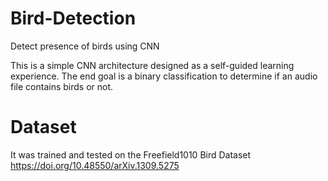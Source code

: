 # Bird-Detection
 Detect presence of birds using CNN
 
 This is a simple CNN architecture designed as a self-guided learning experience. The end goal is a binary classification to determine if an
 audio file contains birds or not. 

# Dataset
It was trained and tested on the Freefield1010 Bird Dataset
https://doi.org/10.48550/arXiv.1309.5275
